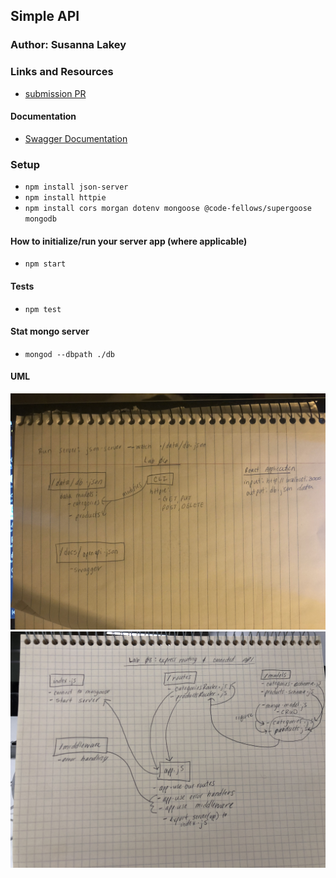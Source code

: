 ## Simple API

### Author: Susanna Lakey

### Links and Resources
* [submission PR](https://github.com/susannalakey-401-advanced-javascript/simple-api/pull/2)


#### Documentation
* [Swagger Documentation](https://app.swaggerhub.com/apis/slakeyj/simple-api/0.1)


### Setup
* `npm install json-server`
* `npm install httpie`
* `npm install cors morgan dotenv mongoose @code-fellows/supergoose mongodb`

#### How to initialize/run your server app (where applicable)
* `npm start`
  
#### Tests
* `npm test`


#### Stat mongo server
* `mongod --dbpath ./db`

#### UML
![Lab 06 UML](assets/lab-06-UML.jpg)
![Lab 08 UML](assets/lab-08-UML.jpg)

